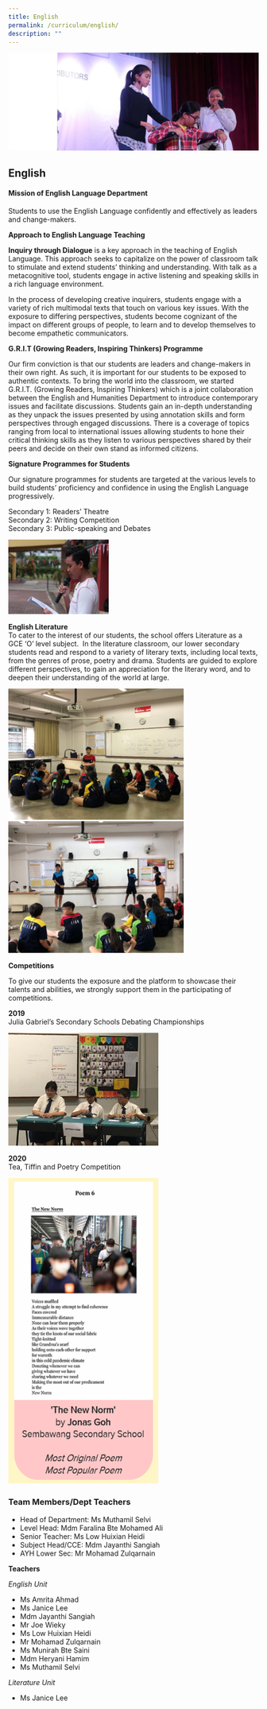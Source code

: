 ```yaml
---
title: English
permalink: /curriculum/english/
description: ""
---
```

![](/images/Eng-Feature-1.jpeg)
## English

#### Mission of English Language Department

Students to use the English Language confidently and effectively as leaders and change-makers.

**Approach to English Language Teaching**

**Inquiry through Dialogue** is a key approach in the teaching of English Language. This approach seeks to capitalize on the power of classroom talk to stimulate and extend students’ thinking and understanding. With talk as a metacognitive tool, students engage in active listening and speaking skills in a rich language environment.

In the process of developing creative inquirers, students engage with a variety of rich multimodal texts that touch on various key issues. With the exposure to differing perspectives, students become cognizant of the impact on different groups of people, to learn and to develop themselves to become empathetic communicators.

**G.R.I.T (Growing Readers, Inspiring Thinkers) Programme**

Our firm conviction is that our students are leaders and change-makers in their own right. As such, it is important for our students to be exposed to authentic contexts. To bring the world into the classroom, we started G.R.I.T. (Growing Readers, Inspiring Thinkers) which is a joint collaboration between the English and Humanities Department to introduce contemporary issues and facilitate discussions. Students gain an in-depth understanding as they unpack the issues presented by using annotation skills and form perspectives through engaged discussions. There is a coverage of topics ranging from local to international issues allowing students to hone their critical thinking skills as they listen to various perspectives shared by their peers and decide on their own stand as informed citizens.

**Signature Programmes for Students**

Our signature programmes for students are targeted at the various levels to build students’ proficiency and confidence in using the English Language progressively.

Secondary 1: Readers’ Theatre  
Secondary 2: Writing Competition  
Secondary 3: Public-speaking and Debates

<div style="display:block"><img src="/images/E1.png" style="max-width: 40%;"></div>

**English Literature**  
To cater to the interest of our students, the school offers Literature as a GCE ‘O’ level subject.  In the literature classroom, our lower secondary students read and respond to a variety of literary texts, including local texts, from the genres of prose, poetry and drama. Students are guided to explore different perspectives, to gain an appreciation for the literary word, and to deepen their understanding of the world at large.

<div style="display:block"><img src="/images/E3.jpeg" style="max-width: 70%;"></div>
<div style="display:block"><img src="/images/E4.jpeg" style="max-width: 70%;"></div>

**Competitions**

To give our students the exposure and the platform to showcase their talents and abilities, we strongly support them in the participating of competitions.

**2019**  
Julia Gabriel’s Secondary Schools Debating Championships

<div style="display:block"><img src="/images/E5.jpeg" style="max-width: 60%;"></div>

**2020**  
Tea, Tiffin and Poetry Competition

<div style="display:block"><img src="/images/E6.png" style="max-width: 60%;"></div>

### Team Members/Dept Teachers
* Head of Department: Ms Muthamil Selvi
* Level Head: Mdm Faralina Bte Mohamed Ali
* Senior Teacher: Ms Low Huixian Heidi
* Subject Head/CCE: Mdm Jayanthi Sangiah
* AYH Lower Sec: Mr Mohamad Zulqarnain

**Teachers**

*English Unit*
* Ms Amrita Ahmad
* Ms Janice Lee
* Mdm Jayanthi Sangiah
* Mr Joe Wieky
* Ms Low Huixian Heidi
* Mr Mohamad Zulqarnain
* Ms Munirah Bte Saini
* Mdm Heryani Hamim
* Ms Muthamil Selvi

*Literature Unit*
* Ms Janice Lee